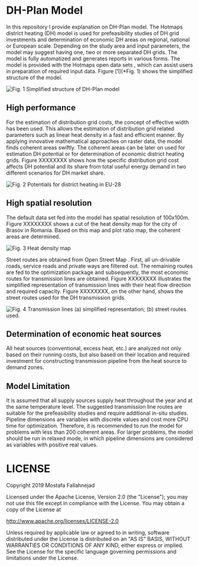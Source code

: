 # DH-Plan Model
In this repository I provide explanation on DH-Plan model.
The Hotmaps district heating (DH) model is used for prefeasibility studies of DH grid investments and determination of economic DH areas on regional, national or European scale. Depending on the study area and input parameters, the model may suggest having one, two or more separated DH grids. The model is fully automatized and generates reports in various forms. The model is provided with the Hotmaps open data sets , which can assist users in preparation of required input data. Figure [1](*Fig. 1) shows the simplified structure of the model.

![Fig. 1 Simplified structure of DH-Plan model](https://github.com/fallahnejad/dh-plan/blob/master/images/cm_decentral_heating/simplified_structure_of_dh-plan.png "Simplified structure of DH-Plan model")

## High performance
For the estimation of distribution grid costs, the concept of effective width  has been used. This allows the estimation of distribution grid related parameters such as linear heat density in a fast and efficient manner. By applying innovative mathematical approaches on raster data, the model finds coherent areas  swiftly. The coherent areas can be later on used for estimation DH potential or for determination of economic district heating grids. Figure XXXXXXXX shows how the specific distribution grid cost affects DH potential and its share from total useful energy demand in two different scenarios for DH market share.

![Fig. 2 Potentials for district heating in EU-28](https://github.com/fallahnejad/dh-plan/blob/master/images/cm_decentral_heating/potentials_for_district_heating_EU-28.png "potentials_for_district_heating_EU-28")


## High spatial resolution
The default data set fed into the model has spatial resolution of 100x100m. Figure XXXXXXXX shows a cut of the heat density map for the city of Brasov in Romania. Based on this map and plot ratio map, the coherent areas are determined.


![Fig. 3 Heat density map](https://github.com/fallahnejad/dh-plan/blob/master/images/cm_decentral_heating/heat_density_map.png "Heat density map")


Street routes are obtained from Open Street Map . First, all un-drivable roads, service roads and private ways are filtered out. The remaining routes are fed to the optimization package and subsequently, the most economic routes for transmission lines are obtained. Figure XXXXXXXX illustrates the simplified representation of transmission lines with their heat flow direction and required capacity. Figure XXXXXXXX, on the other hand, shows the street routes used for the DH transmission grids.

![Fig. 4 Transmission lines (a) simplified representation; (b) street routes used.](https://github.com/fallahnejad/dh-plan/blob/master/images/cm_decentral_heating/Transmission_lines.png "Transmission lines (a) simplified representation; (b) street routes used.")



## Determination of economic heat sources
All heat sources (conventional, excess heat, etc.) are analyzed not only based on their running costs, but also based on their location and required investment for constructing transmission pipeline from the heat source to demand zones. 


## Model Limitation
It is assumed that all supply sources supply heat throughout the year and at the same temperature level. The suggested transmission line routes are suitable for the prefeasibility studies and require additional in-situ studies. Pipeline dimensions are variables with discrete values and cost more CPU time for optimization. Therefore, it is recommended to run the model for problems with less than 200 coherent areas. For larger problems, the model should be run in relaxed mode, in which pipeline dimensions are considered as variables with positive real values.


# LICENSE
Copyright 2019 Mostafa Fallahnejad

Licensed under the Apache License, Version 2.0 (the "License"); you may not use this file except in compliance with the License. You may obtain a copy of the License at

http://www.apache.org/licenses/LICENSE-2.0

Unless required by applicable law or agreed to in writing, software distributed under the License is distributed on an "AS IS" BASIS, WITHOUT WARRANTIES OR CONDITIONS OF ANY KIND, either express or implied. See the License for the specific language governing permissions and limitations under the License.